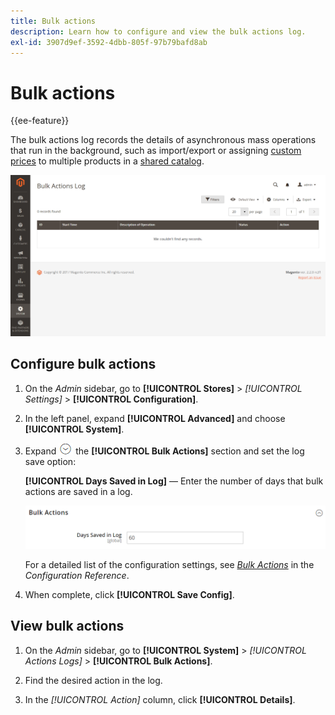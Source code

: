 ```yaml
---
title: Bulk actions
description: Learn how to configure and view the bulk actions log.
exl-id: 3907d9ef-3592-4dbb-805f-97b79bafd8ab
---
```

# Bulk actions

{{ee-feature}}

The bulk actions log records the details of asynchronous mass operations that run in the background, such as import/export or assigning [custom prices](../b2b/catalog-shared-manage.md#update-custom-pricing) to multiple products in a [shared catalog](../b2b/catalog-shared.md).

![Bulk actions log](./assets/bulk-actions-log.png)<!-- zoom -->

## Configure bulk actions

1. On the _Admin_ sidebar, go to **[!UICONTROL Stores]** > _[!UICONTROL Settings]_ > **[!UICONTROL Configuration]**.

1. In the left panel, expand **[!UICONTROL Advanced]** and choose **[!UICONTROL System]**.

1. Expand ![Expansion selector](../assets/icon-display-expand.png) the **[!UICONTROL Bulk Actions]** section and set the log save option:

   **[!UICONTROL Days Saved in Log]** — Enter the number of days that bulk actions are saved in a log.

   ![Advanced configuration - bulk actions](../configuration-reference/advanced/assets/system-bulk-actions.png)<!-- zoom -->

   For a detailed list of the configuration settings, see [_Bulk Actions_](https://docs.magento.com/user-guide/configuration/advanced/system.html) in the _Configuration Reference_.

1. When complete, click **[!UICONTROL Save Config]**.

## View bulk actions

1. On the _Admin_ sidebar, go to **[!UICONTROL System]** > _[!UICONTROL Actions Logs]_ > **[!UICONTROL Bulk Actions]**.

1. Find the desired action in the log.

1. In the _[!UICONTROL Action]_ column, click **[!UICONTROL Details]**.
